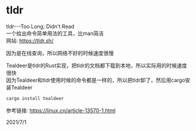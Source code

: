 # tldr

tldr---Too Long; Didn't Read  
一个给出命令简单用法的工具，比man简洁  
网站: https://tldr.sh/  

因为是在线查询，所以网络不好的时候速度很慢  

Tealdeer是tldr的Rust实现，把tldr的文档都下载到本地，所以实际用的时候速度很快  
因为Tealdeer和tldr使用时候的命令都是一样的，所以把tldr卸了，然后用cargo安装Tealdeer  
```bash
cargo install tealdeer
```

参考链接: https://linux.cn/article-13570-1.html  


2021/7/1  

